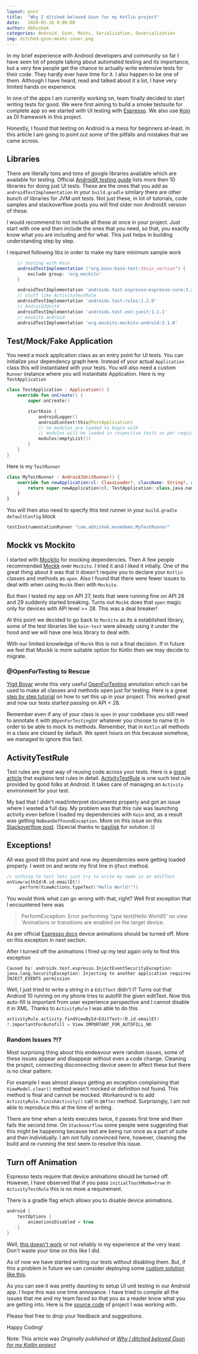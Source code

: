 ```yaml
---
layout: post
title:  "Why I ditched beloved Gson for my Kotlin project"
date:   2020-05-16 8:00:00
author: Abhishek
categories: Android, Gson, Moshi, Serialization, Deserialization
img: ditched-gson-moshi-cover.png
---
```


In my brief experience with Android developers and community so far I have seen lot of people talking about automated testing and its importance, but a very few people get the chance to actually write extensive tests for their code. They hardly ever have time for it. I also happen to be one of them. Although I have heard, read and talked about it a lot, I have very limited hands on experience. 

In one of the apps I am currently working on, team finally decided to start writing tests for good. We were first aiming to build a smoke testsuite for complete app so we started with UI testing with [Espresso](https://developer.android.com/training/testing/espresso). We also use [Koin](http://insert-koin.io/) as DI framework in this project.

Honestly, I found that testing on Android is a mess for beginners at-least. In this article I am going to point out some of the pitfalls and mistakes that we came across.

## Libraries
There are literally tons and tons of google libraries available which are available for testing. Official [AndroidX testing guide](https://developer.android.com/training/testing/set-up-project) lists more then 10 libraries for doing just UI tests. These are the ones that you add as `androidTestImplementation` in your `build.gradle` similary there are other bunch of libraries for JVM unit tests. Not just these, in lot of tutorials, code samples and stackoverflow posts you will find older non AndroidX version of these. 

I would recommend to not include all these at once in your project. Just start with one and then include the ones that you need, so that, you exactly know what you are including and for what. This just helps in building understanding step by step.

I required following libs in order to make my bare minimum sample work

```groovy
    // testing with Koin
    androidTestImplementation ("org.koin:koin-test:$koin_version") {
        exclude group: 'org.mockito'
    }

    androidTestImplementation 'androidx.test.espresso:espresso-core:3.2.0'
    // stuff like ActivityTestRule
    androidTestImplementation 'androidx.test:rules:1.2.0'
    // AndroidJUnit4
    androidTestImplementation 'androidx.test.ext:junit:1.1.1'
    // mockito android
    androidTestImplementation 'org.mockito:mockito-android:3.1.0'
```

## Test/Mock/Fake Application
You need a mock application class as an entry point for UI tests. You can initialize your dependency graph here. Instead of your actual `Application` class this will instantiated with your tests. You will also need a custom `Runner` instance where you will instantiate Application.
Here is my `TestApplication`
```kotlin
class TestApplication : Application() {
    override fun onCreate() {
        super.onCreate()

        startKoin {
            androidLogger()
            androidContext(this@TestApplication)
            // no modules are loaded to begin with
            // modules will be loaded in respective tests as per requirement
            modules(emptyList())
        }
    }
}
```

Here is my `TestRunner`
```kotlin
class MyTestRunner : AndroidJUnitRunner() {
    override fun newApplication(cl: ClassLoader?, className: String?, context: Context?): Application {
        return super.newApplication(cl, TestApplication::class.java.name, context)
    }
}
```

You will then also need to specify this test runner in your `build.gradle` `defaultConfig` block
```groovy
testInstrumentationRunner "com.abhishek.mvvmdemo.MyTestRunner"
```

## Mockk vs Mockito
I started with [Mockito](https://site.mockito.org/) for mocking dependencies. Then A few people recommended [Mockk](https://mockk.io/#dsl-examples) over `Mockito`. I tried it and I liked it intially. One of the great thing about it was that it doesn't require you to declare your `Kotlin` classes and methods as `open`. Also I found that there were fewer issues to deal with when using `Mockk` then with `Mockito`.

But then I tested my app on API 27, tests that were running fine on API 28 and 29 suddenly started breaking. Turns out `Mockk` does that `open` magic only for devices with API level >= 28. This was a deal breaker!

At this point we decided to go back to `Mockito` as its a established library, some of the test libraries like `koin-test` were already using it under the hood and we will have one less library to deal with.

With our limited knowledge of `Mockk` this is not a final decision. If in future we feel that Mockk is more suitable option for Kotlin then we may decide to migrate.

### @OpenForTesting to Rescue
[Yigit Boyar](https://github.com/yigit) wrote this very useful [OpenForTesting](https://github.com/android/architecture-components-samples/issues/346) annotation which can be used to make all classes and methods open just for testing. Here is a great [step by step tutorial](https://proandroiddev.com/mocking-androidtest-in-kotlin-51f0a603d500) on how to set this up in your project. This worked great and now our tests started passing on API < 28.

Remember even if any of your class is `open` in your codebase you still need to annotate it with `@OpenForTesting`(or whatever you choose to name it) in order to be able to mock its methods. Remember, that in `Kotlin` all methods in a class are closed by default. We spent hours on this because somehow, we managed to ignore this fact.

## ActivityTestRule
Test rules are great way of reusing code across your tests. Here is a [great article](https://medium.com/@elye.project/all-about-testrule-a-steroid-before-after-a74ef421e3e5) that explains test rules in detail. [ActivityTestRule](https://developer.android.com/reference/android/support/test/rule/ActivityTestRule) is one such test rule provided by good folks at Android. It takes care of managing an `Activity` environment for your test. 

My bad that I didn't read/interpret documents properly and got an issue where I wasted a full day. My problem was that this rule was launching activity even before I loaded my dependencies with `Koin` and, as a result was getting `NoBeanDefFoundException`. More on this issue on this [Stackoverflow post](https://stackoverflow.com/questions/58728051/nobeandeffoundexception-with-mock-viewmodel-testing-with-koin-espresso/). (Special thanks to [basilisk](https://stackoverflow.com/users/493321/basilisk) for solution :))

## Exceptions!
All was good till this point and now my dependencies were getting loaded properly. I went on and wrote my first line in `@Test` method. 
```kotlin
// nothing to test lets just try to write my name in an editText
onView(withId(R.id.emailEt))
    .perform(ViewActions.typeText("Hello World!"))
```

You would think what can go wrong with that, right? Well first exception that I encountered here was 
> PerformException: Error performing 'type text(Hello World!)' on view 'Animations or transitions are enabled on the target device.

As per official [Espresso docs](https://developer.android.com/training/testing/espresso/setup) device animations should be turned off. More on this exception in next section.

After I turned off the animations I fired up my test again only to find this exception
```
Caused by: androidx.test.espresso.InjectEventSecurityException: java.lang.SecurityException: Injecting to another application requires INJECT_EVENTS permission
```
Well, I just tried to write a string in a `EditText` didn't I? Turns out that Android 10 running on my phone tries to autofill the given editText. Now this auto-fill is important from user experience perspective and I cannot disable it in XML. Thanks to `ActivityRule` I was able to do this
```kotlin
activityRule.activity.findViewById<EditText>(R.id.emailEt)
?.importantForAutofill = View.IMPORTANT_FOR_AUTOFILL_NO
```

### Random Issues ?!?
Most surprising thing about this endeavour were random issues, some of these issues appear and disappear without even a code change. Cleaning the project, connecting disconnecting device seem to affect these but there is no clear pattern.

For example I was almost always getting an exception complaining that `ViewModel.clear()` method wasn't mocked or definition not found. This method is final and cannot be mocked. Workaround is to add `ActivityRule.finishActivity()` call in `@After` method. Surprisingly, I am not able to reproduce this at the time of writing.

There are time when a tests executes twice, it passes first time and then fails the second time. On `Stackoverflow` some people were suggesting that this might be happening because test are being run once as a part of suite and then individually. I am not fully convinced here, however, cleaning the build and re-running the test seem to resolve this issue. 

## Turn off Animation

Espresso tests require that device animations should be turned off. However, I have observed that if you pass `initialTouchMode=true` in `ActivityTestRule` this is no more a requirement.

There is a gradle flag which allows you to disable device animations.
```groovy
android {
    testOptions {
        animationsDisabled = true
    }
}
```

Well, [this doesn't work](https://stackoverflow.com/questions/43474144/what-does-the-testoptions-animationsdisabled-property-in-android-gradle-plugin-d) or not reliably in my experience at the very least. Don't waste your time on this like I did.

As of now we have started writing our tests without disabling them. But, if this a problem in future we can consider deploying some [custom solution like this](https://proandroiddev.com/one-rule-to-disable-them-all-d387da440318).


As you can see it was pretty daunting to setup UI unit testing in our Android app. I hope this was one time annoyance. I have tried to compile all the issues that me and my team faced so that you as a reader know what you are getting into. Here is the [source code](https://github.com/abhishekBansal/mvvm-architecture-demo) of project I was working with. 

Please feel free to drop your feedback and suggestions.

Happy Coding!

Note: This article was *Originally published at [Why I ditched beloved Gson for my Kotlin project](https://medium.com/swlh/why-i-ditched-beloved-gson-for-my-kotlin-project-4acc1809fb68)*
